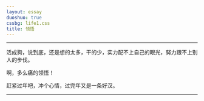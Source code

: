 ```yaml
---
layout: essay
duoshuo: true
cssbg: life1.css
title: 领悟
---
```


----------


活成狗，说到底，还是想的太多，干的少，实力配不上自己的眼光，努力跟不上别人的步伐。

啊，多么痛的领悟！

赶紧过年吧，冲个心情，过完年又是一条好汉。


---------

